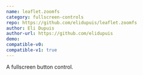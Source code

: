 ```yaml
---
name: leaflet.zoomfs
category: fullscreen-controls
repo: https://github.com/elidupuis/leaflet.zoomfs
author: Eli Dupuis
author-url: https://github.com/elidupuis
demo: 
compatible-v0:
compatible-v1: true
---
```


A fullscreen button control.
